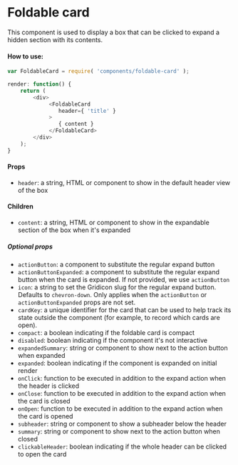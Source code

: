 Foldable card
==============

This component is used to display a box that can be clicked to expand a hidden section with its contents.

#### How to use:

```js
var FoldableCard = require( 'components/foldable-card' );

render: function() {
	return (
		<div>
			 <FoldableCard
				header={ 'title' }
			 >
			 	{ content }
			 </FoldableCard>
		</div>
	);
}
```

#### Props

* `header`: a string, HTML or component to show in the default header view of the box

#### Children
* `content`: a string, HTML or component to show in the expandable section of the box when it's expanded

##### Optional props
* `actionButton`: a component to substitute the regular expand button
* `actionButtonExpanded`: a component to substitute the regular expand button when the card is expanded. If not provided, we use `actionButton`
* `icon`: a string to set the Gridicon slug for the regular expand button. Defaults to `chevron-down`. Only applies when the `actionButton` or `actionButtonExpanded` props are not set.
* `cardKey`: a unique identifier for the card that can be used to help track its state outside the component (for example, to record which cards are open).
* `compact`: a boolean indicating if the foldable card is compact
* `disabled`: boolean indicating if the component it's not interactive
* `expandedSummary`: string or component to show next to the action button when expanded
* `expanded`: boolean indicating if the component is expanded on initial render
* `onClick`: function to be executed in addition to the expand action when the header is clicked
* `onClose`: function to be executed in addition to the expand action when the card is closed
* `onOpen`: function to be executed in addition to the expand action when the card is opened
* `subheader`: string or component to show a subheader below the header
* `summary`: string or component to show next to the action button when closed
* `clickableHeader`: boolean indicating if the whole header can be clicked to open the card
